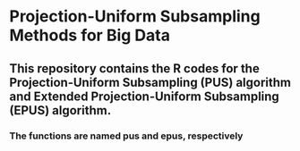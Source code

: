 # Projection-Uniform Subsampling Methods for Big Data
## This repository contains the R codes for the Projection-Uniform Subsampling (PUS) algorithm and Extended Projection-Uniform Subsampling (EPUS) algorithm.
### The functions are named pus and epus, respectively
